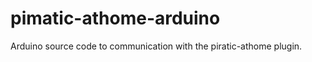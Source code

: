 pimatic-athome-arduino
======================

Arduino source code to communication with the piratic-athome plugin.
